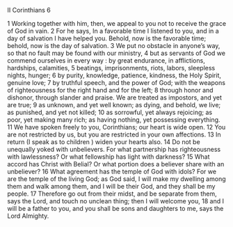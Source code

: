 II Corinthians 6

1	Working together with him, then, we appeal to you not to receive the grace of God in vain.
2	For he says, In a favorable time I listened to you, and in a day of salvation I have helped you. Behold, now is the favorable time; behold, now is the day of salvation.
3	We put no obstacle in anyone’s way, so that no fault may be found with our ministry,
4	but as servants of God we commend ourselves in every way : by great endurance, in afflictions, hardships, calamities,
5	beatings, imprisonments, riots, labors, sleepless nights, hunger;
6	by purity, knowledge, patience, kindness, the Holy Spirit, genuine love;
7	by truthful speech, and the power of God; with the weapons of righteousness for the right hand and for the left;
8	through honor and dishonor, through slander and praise. We are treated as impostors, and yet are true;
9	as unknown, and yet well known; as dying, and behold, we live; as punished, and yet not killed;
10	as sorrowful, yet always rejoicing; as poor, yet making many rich; as having nothing, yet possessing everything.
11	We have spoken freely to you, Corinthians; our heart is wide open.
12	You are not restricted by us, but you are restricted in your own affections.
13	In return (I speak as to children ) widen your hearts also.
14	Do not be unequally yoked with unbelievers. For what partnership has righteousness with lawlessness? Or what fellowship has light with darkness?
15	What accord has Christ with Belial? Or what portion does a believer share with an unbeliever?
16	What agreement has the temple of God with idols? For we are the temple of the living God; as God said, I will make my dwelling among them and walk among them, and I will be their God, and they shall be my people.
17	Therefore go out from their midst, and be separate from them, says the Lord, and touch no unclean thing; then I will welcome you,
18	and I will be a father to you, and you shall be sons and daughters to me, says the Lord Almighty.

